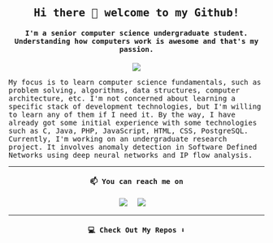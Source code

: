 <h2 align="center"><samp> Hi there 👋 welcome to my Github! </samp></h2>
<h4 align="center"><samp>I'm a senior computer science undergraduate student. Understanding how computers work is awesome and that's my passion.</samp></h4>

<p align="center">
  <img src="./gifs/gif1.gif">
</p>


<p>
  <samp>
My focus is to learn computer science fundamentals, such as problem solving, algorithms, data structures, computer architecture, etc. I'm not concerned about learning a specific stack of development technologies, but I'm willing to learn any of them if I need it. By the way, I have already got some initial experience with some technologies such as C, Java, PHP, JavaScript, HTML, CSS, PostgreSQL. Currently, I'm working on an undergraduate research project. It involves anomaly detection in Software Defined Networks using deep neural networks and IP flow analysis.
  </samp>
</p>


<hr>

<h4 align="center">   
  <samp>
   📫 You can reach me on
  </samp>
</h4>

<p align="center">
    <a target="_blank"href="https://www.linkedin.com/in/vitor-ruffo-8211731b6/?locale=en_US"><img src="https://img.shields.io/badge/linkedin-%230077B5.svg?&style=for-the-badge&logo=linkedin&logoColor=white" /></a>&nbsp;&nbsp;&nbsp;&nbsp;
  <a href="mailto:vitor.gs.ruffo@gmail.com?subject=Hello%20Vitor,%20I%20found%20you%20on%20Github"><img src="https://img.shields.io/badge/gmail-%23D14836.svg?&style=for-the-badge&logo=gmail&logoColor=white" /></a>&nbsp;&nbsp;&nbsp;&nbsp;
</p>



  


<hr>

<h4 align="center">   
  <samp>
    💻 Check Out My Repos ⬇️
  </samp>
</h4>
